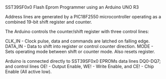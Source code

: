 SST39SF0x0 Flash Eprom Programmer using an Arduino UNO R3

Address lines are generated by a PIC18F2550 microcontroller operating as a combined 19-bit shift register and counter.

The Arduino controls the counter/shift register with three control lines:

CLK_IN - Clock pulse, data and commands are latched on falling edge.
DATA_IN - Data to shift into register or control counter direction.
MODE - Sets operating mode between shift or counter mode. Also resets register.

Arduino is connected directly to SST39SF0x0 EPROMs data lines DQ0-DQ7; and control lines OE! - Output Enable, WE! - Write Enable, and CE! - Chip Enable (All active low).
